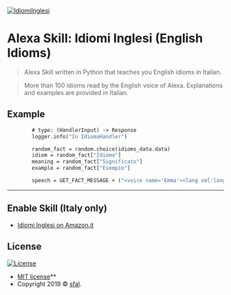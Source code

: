 <a href="https://www.amazon.it/sfal-Idiomi-Inglesi/dp/B07PY85HXR/ref=sr_1_fkmrnull_1?__mk_it_IT=%C3%85M%C3%85%C5%BD%C3%95%C3%91&keywords=idiomi+inglesi&qid=1553682169&s=alexa-skills&sr=1-1-fkmrnull"><img src="https://i.imgur.com/rdBp0SM.png" title="IdiomiInglesi" alt="IdiomiInglesi"></a>

# Alexa Skill: Idiomi Inglesi (English Idioms)

> Alexa Skill written in Python that teaches you English idioms in Italian.

> More than 100 idioms read by the English voice of Alexa. Explanations and examples are provided in Italian.

## Example

```def handle(self, handler_input):
        # type: (HandlerInput) -> Response
        logger.info("In IdiomaHandler")

        random_fact = random.choice(idioms_data.data)
        idiom = random_fact["Idioma"]
        meaning = random_fact["Significato"]
        example = random_fact["Esempio"]

        speech = GET_FACT_MESSAGE + ("<voice name='Emma'><lang xml:lang='en-GB'>{}</lang></voice>. Significa: {}. Ecco un esempio: <voice name='Emma'><lang xml:lang='en-GB'>{}</lang></voice>".format(idiom, meaning, example))
```

---

## Enable Skill (Italy only)


- <a href="https://www.amazon.it/sfal-Idiomi-Inglesi/dp/B07PY85HXR/ref=sr_1_fkmrnull_1?__mk_it_IT=%C3%85M%C3%85%C5%BD%C3%95%C3%91&keywords=idiomi+inglesi&qid=1553682169&s=alexa-skills&sr=1-1-fkmrnull" target="_blank">Idiomi Inglesi on Amazon.it</a>


## License

[![License](http://img.shields.io/:license-mit-blue.svg?style=flat-square)](http://badges.mit-license.org)

- [MIT license](http://opensource.org/licenses/mit-license.php)**
- Copyright 2019 © <a href="https://github.com/sfal" target="_blank">sfal</a>.
